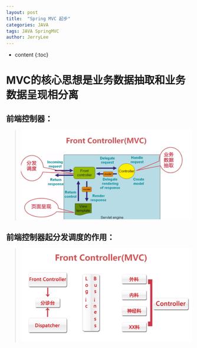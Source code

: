 ```yaml
---
layout: post
title:  "Spring MVC 起步"
categories: JAVA
tags: JAVA SpringMVC
author: JerryLee
---
```


* content
{:toc}
# MVC的核心思想是业务数据抽取和业务数据呈现相分离
## 前端控制器：
> ![嘻嘻嘻](/images/springmvc/fontController.png)

## 前端控制器起分发调度的作用：  
> ![嘻嘻嘻](/images/springmvc/font.png)  
